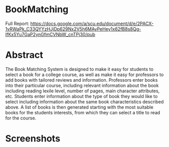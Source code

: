 # BookMatching

Full Report: https://docs.google.com/a/scu.edu/document/d/e/2PACX-1vRWaPk_C33QYYzHJjDp629Nx2V5h6MAyPeHey1x62fB8s8Qg-IfKx5Yu7GaP2ynGfmCVNbW_cnTPj30/pub

# Abstract

The Book Matching System is designed to make it easy for students to select a book for a college course, as well as make it easy for professors to add books with tailored reviews and information. Professors enter books into their particular course, including relevant information about the book including reading lexile level, number of pages, main character attributes, etc. Students enter information about the type of book they would like to select including information about the same book characteristics described above. A list of books is then generated starting with the most suitable books for the students interests, from which they can select a title to read for the course.

# Screenshots

